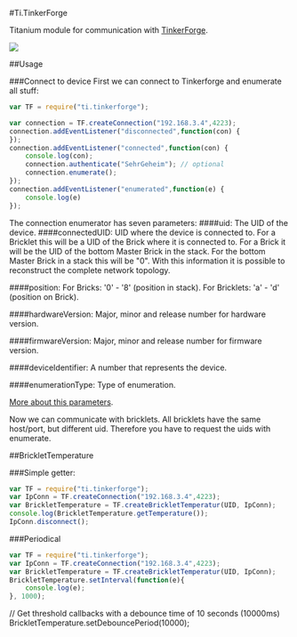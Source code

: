 #Ti.TinkerForge


Titanium module for communication with [TinkerForge](http://tinkerforge.com).

<img src="http://www.tinkerforge.com/static/images/wit-einfach.png" />

##Usage

###Connect to device
First we can connect to Tinkerforge and enumerate all stuff:
```javascript
var TF = require("ti.tinkerforge");

var connection = TF.createConnection("192.168.3.4",4223);
connection.addEventListener("disconnected",function(con) {
});
connection.addEventListener("connected",function(con) {
	console.log(con);
	connection.authenticate("SehrGeheim"); // optional
	connection.enumerate();
});
connection.addEventListener("enumerated",function(e) {
	console.log(e)
});
```
The connection enumerator has seven parameters:
####uid: 
The UID of the device.
####connectedUID: 
UID where the device is connected to. For a Bricklet this will be a UID of the Brick where it is connected to. For a Brick it will be the UID of the bottom Master Brick in the stack. For the bottom Master Brick in a stack this will be "0". With this information it is possible to reconstruct the complete network topology.

####position: 
For Bricks: '0' - '8' (position in stack). For Bricklets: 'a' - 'd' (position on Brick).

####hardwareVersion: 
Major, minor and release number for hardware version.

####firmwareVersion: 
Major, minor and release number for firmware version.

####deviceIdentifier:
A number that represents the device.

####enumerationType: 
Type of enumeration.

[More about this parameters](http://www.tinkerforge.com/en/doc/Software/IPConnection_Java.html#ipcon-java).

Now we can communicate with bricklets. All bricklets have the same host/port, but different uid. Therefore you have to request the uids with enumerate. 


##BrickletTemperature

###Simple getter:
```javascript
var TF = require("ti.tinkerforge");
var IpConn = TF.createConnection("192.168.3.4",4223);
var BrickletTemperature = TF.createBrickletTemperatur(UID, IpConn);
console.log(BrickletTemperature.getTemperature());
IpConn.disconnect();
```

###Periodical
```javascript
var TF = require("ti.tinkerforge");
var IpConn = TF.createConnection("192.168.3.4",4223);
var BrickletTemperature = TF.createBrickletTemperatur(UID, IpConn);
BrickletTemperature.setInterval(function(e){
	console.log(e);
}, 1000);

```


// Get threshold callbacks with a debounce time of 10 seconds (10000ms)
BrickletTemperature.setDebouncePeriod(10000);


